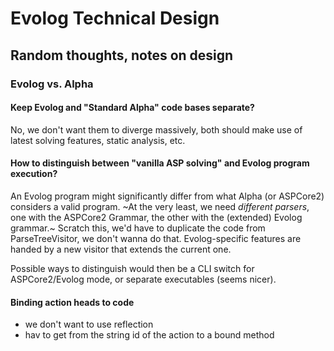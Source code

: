 # Evolog Technical Design

## Random thoughts, notes on design

### Evolog vs. Alpha

#### Keep Evolog and "Standard Alpha" code bases separate?
No, we don't want them to diverge massively, both should make use of latest solving features, static analysis, etc.

#### How to distinguish between "vanilla ASP solving" and Evolog program execution?
An Evolog program might significantly differ from what Alpha (or ASPCore2) considers a valid program. ~At the very least, we need _different parsers_, one with the ASPCore2 Grammar, the other with the (extended) Evolog grammar.~ Scratch this, we'd have to duplicate  the code from ParseTreeVisitor, we don't wanna do that. Evolog-specific features are handed by a new visitor that extends the current one.

Possible ways to distinguish would then be a CLI switch for ASPCore2/Evolog mode, or separate executables (seems nicer).

#### Binding action heads to code

* we don't want to use reflection
* hav to get from the string id of the action to a bound method
